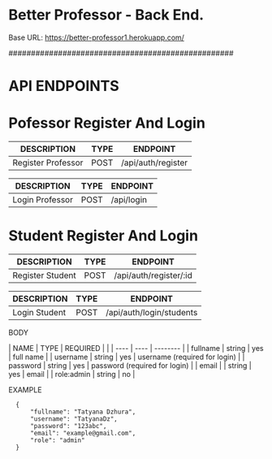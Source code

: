# Better Professor - Back End.

Base URL: https://better-professor1.herokuapp.com/

##################################################

# API ENDPOINTS 

# Pofessor Register And Login 

| DESCRIPTION | TYPE | ENDPOINT |
| ----------- | ---- | -------- | 
| Register Professor | POST | /api/auth/register |


| DESCRIPTION | TYPE | ENDPOINT |
| ----------- | ---- | -------- | 
| Login Professor | POST | /api/login |

# Student Register And Login 

| DESCRIPTION | TYPE | ENDPOINT |
| ----------- | ---- | -------- | 
| Register Student | POST | /api/auth/register/:id |


| DESCRIPTION | TYPE | ENDPOINT |
| ----------- | ---- | -------- | 
| Login Student | POST | /api/auth/login/students |



BODY

| NAME | TYPE | REQUIRED | |
| ---- | ---- | -------- | 
| fullname | string | yes | full name |
| username | string | yes | username (required for login) | 
| password | string | yes | password (required for login) | 
| email | | string | yes | email |
| role:admin | string | no | 

EXAMPLE

```
  {
      "fullname": "Tatyana Dzhura",
      "username": "TatyanaDz",
      "password": "123abc",
      "email": "example@gmail.com",
      "role": "admin"
  }

```

